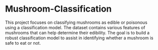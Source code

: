 # Mushroom-Classification
This project focuses on classifying mushrooms as edible or poisonous using a classification model. The dataset contains various features of mushrooms that can help determine their edibility. The goal is to build a robust classification model to assist in identifying whether a mushroom is safe to eat or not.

